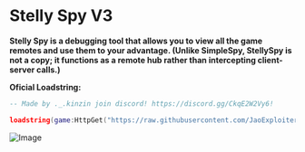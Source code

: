 # Stelly Spy V3 #
**Stelly Spy is a debugging tool that allows you to view all the game remotes and use them to your advantage. (Unlike SimpleSpy, StellySpy is not a copy; it functions as a remote hub rather than intercepting client-server calls.)**


**Oficial Loadstring:**
```lua
-- Made by ._.kinzin join discord! https://discord.gg/CkqE2W2Vy6!

loadstring(game:HttpGet("https://raw.githubusercontent.com/JaoExploiter/StellySpyV3/refs/heads/main/StellySpyV3.txt"))()
```
![Image](https://github.com/user-attachments/assets/b8ff8907-7cb7-4d57-b67d-09763dda5ab2)



